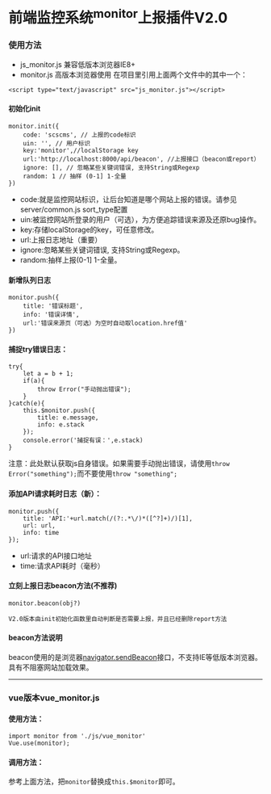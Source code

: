 # 前端监控系统<sup>monitor</sup>上报插件V2.0

### 使用方法

- js_monitor.js 兼容低版本浏览器IE8+
- monitor.js 高版本浏览器使用
在项目里引用上面两个文件中的其中一个：

```
<script type="text/javascript" src="js_monitor.js"></script>
```

#### 初始化init

```
monitor.init({
    code: 'scscms', // 上报的code标识
    uin: '', // 用户标识
    key:'monitor',//localStorage key
    url:'http://localhost:8000/api/beacon', //上报接口（beacon或report）
    ignore: [], // 忽略某些关键词错误, 支持String或Regexp
    random: 1 // 抽样 (0-1] 1-全量
})
```

- code:就是监控网站标识，让后台知道是哪个网站上报的错误。请参见server/common.js  sort_type配置
- uin:被监控网站所登录的用户（可选），为方便追踪错误来源及还原bug操作。
- key:存储localStorage的key，可任意修改。
- url:上报日志地址（重要）
- ignore:忽略某些关键词错误, 支持String或Regexp。
- random:抽样上报(0-1] 1-全量。

#### 新增队列日志

```
monitor.push({
    title: '错误标题',
    info: '错误详情',
    url:'错误来源页（可选）为空时自动取location.href值'
})
```
#### 捕捉try错误日志：

```
try{
    let a = b + 1;
    if(a){
        throw Error("手动抛出错误");
    }
}catch(e){
    this.$monitor.push({
        title: e.message,
        info: e.stack
    });
    console.error('捕捉有误：',e.stack)
}
```
注意：此处默认获取js自身错误。如果需要手动抛出错误，请使用`throw Error("something");`而不要使用`throw "something";`

#### 添加API请求耗时日志（新）：

```
monitor.push({
    title: 'API:'+url.match(/(?:.*\/)*([^?]+)/)[1],
    url: url,
    info: time
});

```

- url:请求的API接口地址
- time:请求API耗时（毫秒）

#### 立刻上报日志beacon方法(不推荐)

```
monitor.beacon(obj?)
```

`V2.0版本由init初始化函数里自动判断是否需要上报，并且已经删除report方法`

#### beacon方法说明

beacon使用的是浏览器[navigator.sendBeacon](https://developer.mozilla.org/zh-CN/docs/Web/API/Navigator/sendBeacon)接口，不支持IE等低版本浏览器。具有不阻塞网站加载效果。

---

### vue版本vue_monitor.js

#### 使用方法：

```
import monitor from './js/vue_monitor'
Vue.use(monitor);
```

#### 调用方法：

参考上面方法，把`monitor`替换成`this.$monitor`即可。
